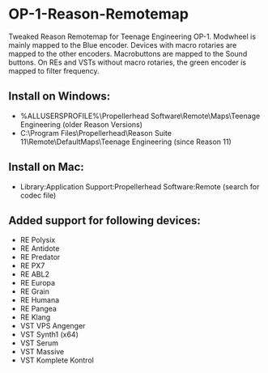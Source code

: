 # OP-1-Reason-Remotemap
Tweaked Reason Remotemap for Teenage Engineering OP-1. Modwheel is mainly mapped to the Blue encoder. Devices with macro rotaries are mapped to the other encoders. Macrobuttons are mapped to the Sound buttons. On REs and VSTs without macro rotaries, the green encoder is mapped to filter frequency.

## Install on Windows: 
* %ALLUSERSPROFILE%\Propellerhead Software\Remote\Maps\Teenage Engineering (older Reason Versions)
* C:\Program Files\Propellerhead\Reason Suite 11\Remote\DefaultMaps\Teenage Engineering (since Reason 11)

## Install on Mac: 
* Library:Application Support:Propellerhead Software:Remote (search for codec file)

## Added support for following devices:

- RE Polysix
- RE Antidote
- RE Predator
- RE PX7
- RE ABL2
- RE Europa
- RE Grain
- RE Humana
- RE Pangea
- RE Klang
- VST VPS Angenger
- VST Synth1 (x64)
- VST Serum
- VST Massive
- VST Komplete Kontrol
